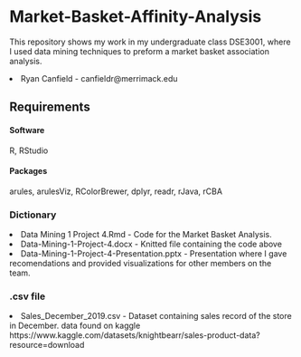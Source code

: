 # Market-Basket-Affinity-Analysis
This repository shows my work in my undergraduate class DSE3001, where I used data mining techniques to preform a market basket association analysis.
<li>Ryan Canfield - canfieldr@merrimack.edu
  
## Requirements
#### Software
R, RStudio

#### Packages
arules, arulesViz, RColorBrewer, dplyr, readr, rJava, rCBA

### Dictionary
<li>Data Mining 1 Project 4.Rmd - Code for the Market Basket Analysis. 
<li>Data-Mining-1-Project-4.docx - Knitted file containing the code above 
<li>Data-Mining-1-Project-4-Presentation.pptx - Presentation where I gave recomendations and provided visualizations for other members on the team.
  
### .csv file
<li>Sales_December_2019.csv - Dataset containing sales record of the store in December. data found on kaggle https://www.kaggle.com/datasets/knightbearr/sales-product-data?resource=download
  
